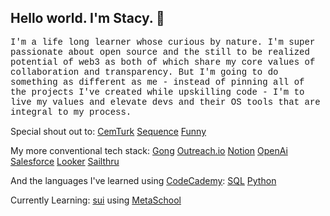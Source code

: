 ## Hello world.  I'm Stacy. 👋
<html>
<p style="font-family: 'Courier New', Courier, monospace;">
I'm a life long learner whose curious by nature.  I'm super passionate about open source and the still to be realized potential of web3
as both of which share my core values of collaboration and transparency.  But I'm going to do something as different as me - instead of 
pinning all of the projects I've created while upskilling code - I'm to live my values and elevate devs and their OS tools that are 
integral to my process.  

Special shout out to:
[CemTurk](https://github.com/cemhurturk)
[Sequence](https://github.com/sequence-so)
[Funny](https://github.com/imfunniee)

My more conventional tech stack:
[Gong](https://github.com/gong-io)
[Outreach.io](https://github.com/getoutreach)
[Notion](https://github.com/makenotion)
[OpenAi](https://github.com/OPENAI)
[Salesforce](https://github.com/salesforce)
[Looker](https://github.com/looker)
[Sailthru](https://github.com/sailthru)

And the languages I've learned using [CodeCademy](https://github.com/codecademy):
[SQL](https://github.com/s-shemmee/SQL-101)
[Python](https://github.com/python)

Currently Learning:
[sui](https://github.com/MystenLabs/sui) using [MetaSchool](https://github.com/0xmetaschool)

</p>



<!--
**stacy-bradford/stacy-bradford** is a ✨ _special_ ✨ repository because its `README.md` (this file) appears on your GitHub profile.

Here are some ideas to get you started:

- 🔭 I’m currently working on ...
- 🌱 I’m currently learning ...
- 👯 I’m looking to collaborate on ...
- 🤔 I’m looking for help with ...
- 💬 Ask me about ...
- 📫 How to reach me: ...
- 😄 Pronouns: ...
- ⚡ Fun fact: ...
-->
